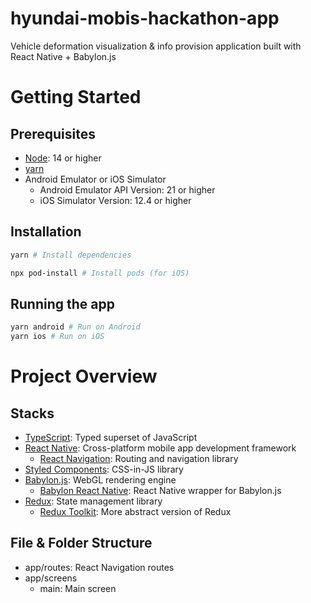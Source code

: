 # hyundai-mobis-hackathon-app

Vehicle deformation visualization & info provision application built with React Native + Babylon.js

# Getting Started

## Prerequisites

- [Node](https://nodejs.org/): 14 or higher
- [yarn](https://yarnpkg.com/)
- Android Emulator or iOS Simulator
  - Android Emulator API Version: 21 or higher
  - iOS Simulator Version: 12.4 or higher

## Installation

```bash
yarn # Install dependencies

npx pod-install # Install pods (for iOS)
```

## Running the app

```bash
yarn android # Run on Android
yarn ios # Run on iOS
```

# Project Overview

## Stacks

- [TypeScript](https://www.typescriptlang.org/): Typed superset of JavaScript
- [React Native](https://reactnative.dev/): Cross-platform mobile app development framework
  - [React Navigation](https://reactnavigation.org/): Routing and navigation library
- [Styled Components](https://styled-components.com/): CSS-in-JS library
- [Babylon.js](https://doc.babylonjs.com/): WebGL rendering engine
  - [Babylon React Native](https://www.babylonjs.com/reactnative/): React Native wrapper for Babylon.js
- [Redux](https://redux.js.org/): State management library
  - [Redux Toolkit](https://redux-toolkit.js.org/): More abstract version of Redux

## File & Folder Structure

- app/routes: React Navigation routes
- app/screens
  - main: Main screen

